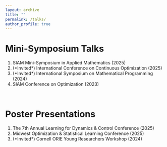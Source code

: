 ```yaml
---
layout: archive
title: ""
permalink: /talks/
author_profile: true
---
```


Mini-Symposium Talks
======

1. SIAM Mini-Symposium in Applied Mathematics (2025)
2. (\*Invited\*) International Conference on Continuous Optimization (2025)
3. (\*Invited\*) International Symposium on Mathematical Programming (2024)
4. SIAM Conference on Optimization (2023)

<br>

Poster Presentations
======

1. The 7th Annual Learning for Dynamics & Control Conference (2025)
2. Midwest Optimization & Statistical Learning Conference (2025)
3. (\*Invited\*) Cornell ORIE Young Researchers Workshop (2024)

